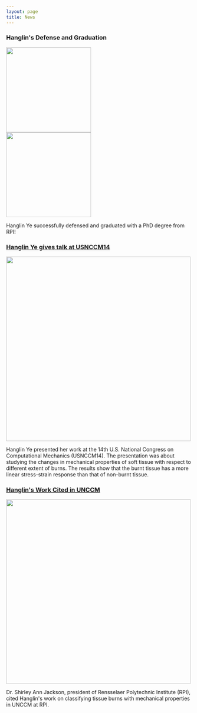 ```yaml
---
layout: page
title: News
---
```


### Hanglin's Defense and Graduation

<div class="row">
  <div class="column">
    <img src="https://pbs.twimg.com/media/D2JWxCqXgAExX5J.jpg:large" width="230px">
  </div>
  <div class="column">
    <img src="https://pbs.twimg.com/media/D2rjUUPXcAEgPlC.jpg:large" width="230px">
  </div>
</div>

Hanglin Ye successfully defensed and graduated with a PhD degree from RPI!

### [Hanglin Ye gives talk at USNCCM14](https://cemsim.rpi.edu/news/07272017-1200/hanglin-ye-gives-talk)
<img src="http://cemsim.rpi.edu/sites/default/files/styles/large/public/IMG_2313.JPG?itok=itOXWbYu" width="500px">

Hanglin Ye presented her work at the 14th U.S. National Congress on Computational Mechanics (USNCCM14). The presentation was about studying the changes in mechanical properties of soft tissue with respect to different extent of burns. The results show that the burnt tissue has a more linear stress-strain response than that of non-burnt tissue.

### [Hanglin's Work Cited in UNCCM](https://twitter.com/SuvranuDe/status/1021432753471049729)
<img src="https://pbs.twimg.com/media/DizbrQoWsAYNsaA.jpg:large" width="500px">

Dr. Shirley Ann Jackson, president of Rensselaer Polytechnic Institute (RPI), cited Hanglin's work on classifying tissue burns with mechanical properties in UNCCM at RPI. 
